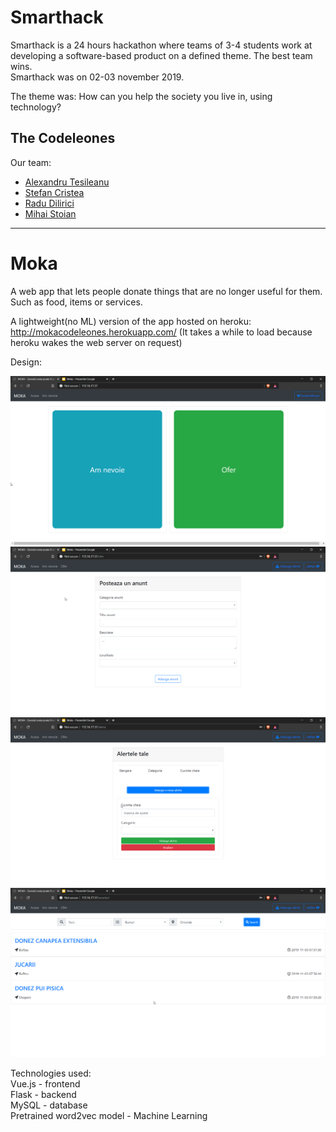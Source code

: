# Smarthack

Smarthack is a 24 hours hackathon where teams of 3-4 students work at developing a software-based product on a defined theme. The best team wins.    
Smarthack was on 02-03 november 2019. 


The theme was: How can you help the society you live in, using technology?

## The Codeleones

Our team:
* [Alexandru Tesileanu](https://github.com/Teshyx)
* [Stefan Cristea](https://github.com/stefancristea)
* [Radu Dilirici](https://github.com/radudilirici)
* [Mihai Stoian](https://github.com/mihainsto)


***


# Moka

A web app that lets people donate things that are no longer useful for them. Such as food, items or services. 

A lightweight(no ML) version of the app hosted on heroku: http://mokacodeleones.herokuapp.com/ (It takes a while to load because heroku wakes the web server on request)  

 Design:
 <p>
  <img src="screenshots/4.png" ">
  <img src="screenshots/3.png" ">
  <img src="screenshots/2.png" ">
  <img src="screenshots/1.png" ">

 </p>    
 
 
 Technologies used:  
 Vue.js - frontend  
 Flask - backend  
 MySQL - database  
 Pretrained word2vec model - Machine Learning  
 
 
